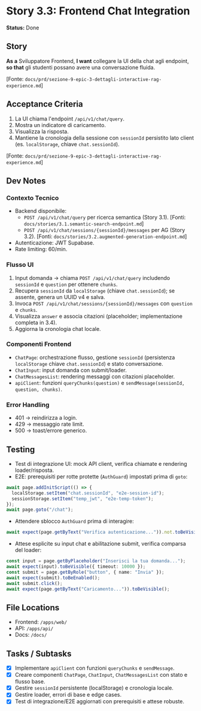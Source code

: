 # Story 3.3: Frontend Chat Integration

**Status:** Done

## Story

**As a** Sviluppatore Frontend,
**I want** collegare la UI della chat agli endpoint,
**so that** gli studenti possano avere una conversazione fluida.

[Fonte: `docs/prd/sezione-9-epic-3-dettagli-interactive-rag-experience.md`]

## Acceptance Criteria

1. La UI chiama l'endpoint `/api/v1/chat/query`.
2. Mostra un indicatore di caricamento.
3. Visualizza la risposta.
4. Mantiene la cronologia della sessione con `sessionId` persistito lato client (es. `localStorage`, chiave `chat.sessionId`).

[Fonte: `docs/prd/sezione-9-epic-3-dettagli-interactive-rag-experience.md`]

## Dev Notes

### Contexto Tecnico
- Backend disponibile:
  - `POST /api/v1/chat/query` per ricerca semantica (Story 3.1). [Fonti: `docs/stories/3.1.semantic-search-endpoint.md`]
  - `POST /api/v1/chat/sessions/{sessionId}/messages` per AG (Story 3.2). [Fonti: `docs/stories/3.2.augmented-generation-endpoint.md`]
- Autenticazione: JWT Supabase.
- Rate limiting: 60/min.

### Flusso UI
1. Input domanda → chiama `POST /api/v1/chat/query` includendo `sessionId` e `question` per ottenere `chunks`.
2. Recupera `sessionId` da `localStorage` (chiave `chat.sessionId`); se assente, genera un UUID v4 e salva.
3. Invoca `POST /api/v1/chat/sessions/{sessionId}/messages` con `question` e `chunks`. 
4. Visualizza `answer` e associa citazioni (placeholder; implementazione completa in 3.4).
5. Aggiorna la cronologia chat locale.

### Componenti Frontend
- `ChatPage`: orchestrazione flusso, gestione `sessionId` (persistenza `localStorage` chiave `chat.sessionId`) e stato conversazione.
- `ChatInput`: input domanda con submit/loader.
- `ChatMessagesList`: rendering messaggi con citazioni placeholder.
- `apiClient`: funzioni `queryChunks(question)` e `sendMessage(sessionId, question, chunks)`.

### Error Handling
- 401 → reindirizza a login.
- 429 → messaggio rate limit.
- 500 → toast/errore generico.

## Testing
- Test di integrazione UI: mock API client, verifica chiamate e rendering loader/risposta.
- E2E: prerequisiti per rotte protette (`AuthGuard`) impostati prima di `goto`:
```ts
await page.addInitScript(() => {
  localStorage.setItem("chat.sessionId", "e2e-session-id");
  sessionStorage.setItem("temp_jwt", "e2e-temp-token");
});
await page.goto("/chat");
```
- Attendere sblocco `AuthGuard` prima di interagire:
```ts
await expect(page.getByText("Verifica autenticazione...")).not.toBeVisible({ timeout: 10000 });
```
- Attese esplicite su input chat e abilitazione submit, verifica comparsa del loader:
```ts
const input = page.getByPlaceholder("Inserisci la tua domanda...");
await expect(input).toBeVisible({ timeout: 10000 });
const submit = page.getByRole("button", { name: "Invia" });
await expect(submit).toBeEnabled();
await submit.click();
await expect(page.getByText("Caricamento...")).toBeVisible();
```

## File Locations
- Frontend: `/apps/web/`
- API: `/apps/api/`
- Docs: `/docs/`

## Tasks / Subtasks
- [x] Implementare `apiClient` con funzioni `queryChunks` e `sendMessage`.
- [x] Creare componenti `ChatPage`, `ChatInput`, `ChatMessagesList` con stato e flusso base.
- [x] Gestire `sessionId` persistente (localStorage) e cronologia locale.
- [x] Gestire loader, errori di base e edge cases.
- [x] Test di integrazione/E2E aggiornati con prerequisiti e attese robuste.
